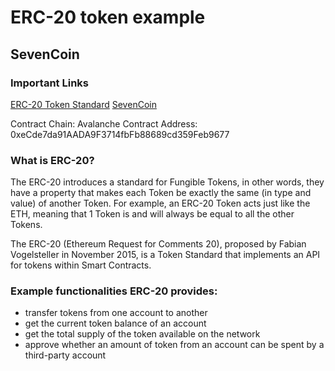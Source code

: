 # ERC-20 token example

## SevenCoin

### Important Links

[ERC-20 Token Standard](https://ethereum.org/en/developers/docs/standards/tokens/erc-20/)
[SevenCoin](https://snowtrace.io/token/0xeCde7da91AADA9F3714fbFb88689cd359Feb9677)

Contract Chain: Avalanche
Contract Address: 0xeCde7da91AADA9F3714fbFb88689cd359Feb9677

### What is ERC-20?

The ERC-20 introduces a standard for Fungible Tokens, in other words, they have a property that makes each Token be exactly the same (in type and value) of another Token. For example, an ERC-20 Token acts just like the ETH, meaning that 1 Token is and will always be equal to all the other Tokens.

The ERC-20 (Ethereum Request for Comments 20), proposed by Fabian Vogelsteller in November 2015, is a Token Standard that implements an API for tokens within Smart Contracts.

### Example functionalities ERC-20 provides:

- transfer tokens from one account to another
- get the current token balance of an account
- get the total supply of the token available on the network
- approve whether an amount of token from an account can be spent by a third-party account
